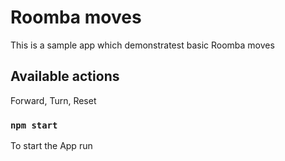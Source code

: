 # Roomba moves

This is a sample app which demonstratest basic Roomba moves

## Available actions

Forward, Turn, Reset

### `npm start`

To start the App run
